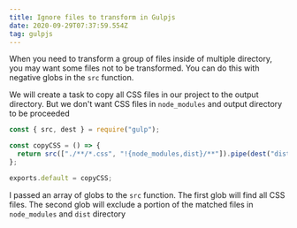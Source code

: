 ```yaml
---
title: Ignore files to transform in Gulpjs
date: 2020-09-29T07:37:59.554Z
tag: gulpjs
---
```


When you need to transform a group of files inside of multiple directory, you may want some files not to be transformed. You can do this with negative globs in the `src` function.

We will create a task to copy all CSS files in our project to the output directory. But we don't want CSS files in `node_modules` and output directory to be proceeded

```javascript
const { src, dest } = require("gulp");

const copyCSS = () => {
  return src(["./**/*.css", "!{node_modules,dist}/**"]).pipe(dest("dist"));
};

exports.default = copyCSS;
```

I passed an array of globs to the `src` function. The first glob will find all CSS files. The second glob will exclude a portion of the matched files in `node_modules` and `dist` directory
